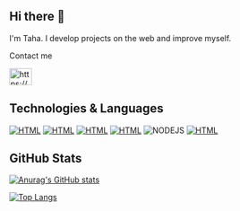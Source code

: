 ## Hi there 👋

I'm Taha. I develop projects on the web and improve myself.

Contact me

<a href="https://www.linkedin.com/in/taha-y%C4%B1ld%C4%B1r%C4%B1m/" target="blank"><img align="center" src="https://cdn.jsdelivr.net/npm/simple-icons@3.0.1/icons/linkedin.svg" alt="https://www.linkedin.com/in/taha-y%C4%B1ld%C4%B1r%C4%B1m/" height="30" width="40" /></a>


## Technologies & Languages

[![HTML](https://img.shields.io/badge/HTML5-E34F26?style=for-the-badge&logo=html5&logoColor=white)]() [![HTML](https://img.shields.io/badge/CSS3-1572B6?style=for-the-badge&logo=css3&logoColor=white)]() [![HTML](https://img.shields.io/badge/JavaScript-F7DF1E?style=for-the-badge&logo=javascript&logoColor=black)]() [![HTML](https://img.shields.io/badge/React-20232A?style=for-the-badge&logo=react&logoColor=61DAFB)]() ![NODEJS](https://img.shields.io/badge/Node.js-43853D?style=for-the-badge&logo=node.js&logoColor=white) [![HTML](https://img.shields.io/badge/Java-ED8B00?style=for-the-badge&logo=java&logoColor=white)]()


## GitHub Stats

[![Anurag's GitHub stats](https://github-readme-stats.vercel.app/api?username=thyldrm&hide=contribs,prs&show_icons=true&theme=merko&border_radius=25)](https://github.com/anuraghazra/github-readme-stats)

[![Top Langs](https://github-readme-stats.vercel.app/api/top-langs/?username=thyldrm&layout=compact&border_radius=25)](https://github.com/anuraghazra/github-readme-stats)
